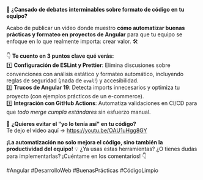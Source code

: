 **🚀 ¿Cansado de debates interminables sobre formato de código en tu equipo?**  

Acabo de publicar un video donde muestro **cómo automatizar buenas prácticas y formateo en proyectos de Angular** para que tu equipo se enfoque en lo que realmente importa: crear valor. 🛠️  

👇 **Te cuento en 3 puntos clave qué verás:**  
1️⃣ **Configuración de ESLint y Prettier**: Elimina discusiones sobre convenciones con análisis estático y formateo automático, incluyendo reglas de seguridad (¡nada de `eval`!) y accesibilidad.  
2️⃣ **Trucos de Angular 19**: Detecta imports innecesarios y optimiza tu proyecto (con ejemplos prácticos de un e-commerce).  
3️⃣ **Integración con GitHub Actions**: Automatiza validaciones en CI/CD para que *todo merge cumpla estándares* sin esfuerzo manual.  

🔗 **¿Quieres evitar el "yo lo tenía así" en tu código?**  
Te dejo el video aquí → https://youtu.be/OAU1uHgg8GY  

**¡La automatización no solo mejora el código, sino también la productividad del equipo!** 💡 ¿Ya usas estas herramientas? ¿O tienes dudas para implementarlas? ¡Cuéntame en los comentarios! 👇  

#Angular #DesarrolloWeb #BuenasPrácticas #CódigoLimpio